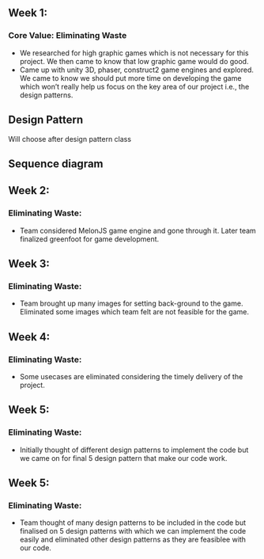 ## Week 1:
### Core Value: Eliminating Waste

* We researched for high graphic games which is not necessary for this project. We then came to know that  low graphic game would do good.
* Came up with unity 3D, phaser, construct2 game engines and explored. We came to know we should put more time on developing the game which won’t really help us focus on the key area of our project i.e., the design patterns.

##  Design Pattern
Will choose after design pattern class
##  Sequence diagram

## Week 2:
### Eliminating Waste:

* Team considered MelonJS game engine and gone through it. Later team finalized greenfoot for game development. 
## Week 3:
### Eliminating Waste:

* Team brought up many images for setting back-ground to the game. Eliminated some images which team felt are not feasible for the game. 
## Week 4:
### Eliminating Waste:

* Some usecases are eliminated considering the timely delivery of the project. 
## Week 5:
### Eliminating Waste:

* Initially thought of different design patterns to implement the code but we came on for final 5 design pattern that make our code work.
## Week 5:
### Eliminating Waste:

* Team thought of many design patterns to be included in the code but finalised on 5 design patterns with which we can implement the code easily and eliminated other design patterns as they are feasiblee with our code.
